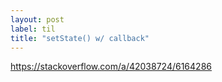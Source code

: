 ```yaml
---
layout: post
label: til
title: "setState() w/ callback"
---
```


https://stackoverflow.com/a/42038724/6164286

